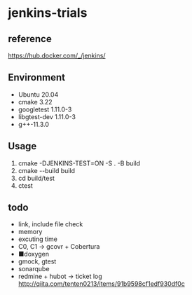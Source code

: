 # jenkins-trials
## reference
https://hub.docker.com/_/jenkins/

## Environment
- Ubuntu 20.04
- cmake 3.22
- googletest 1.11.0-3
- libgtest-dev 1.11.0-3
- g++-11.3.0

## Usage
1. cmake -DJENKINS-TEST=ON -S . -B build
1. cmake --build build
1. cd build/test
1. ctest

## todo
- link, include file check
- memory
- excuting time
- C0, C1 -> gcovr + Cobertura
- ■doxygen
- gmock, gtest
- sonarqube
- redmine + hubot -> ticket log
http://qiita.com/tenten0213/items/91b9598cf1edf930df0c
